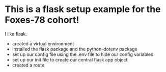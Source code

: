 <h1> This is a flask setup example for the Foxes-78 cohort! </h1>
<p>I like flask.</p>
<ul>
    <li>created a virtual environment </li>
    <li>installed the flask package and the python-dotenv package</li>
    <li>set up our config file using the .env file to hide our config variables</li>
    <li>set up our init file to create our central flask app object</li>
    <li>created a route</li>
</ul>